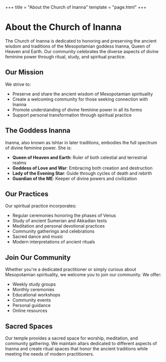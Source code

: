 +++
title = "About the Church of Inanna"
template = "page.html"
+++

# About the Church of Inanna

The Church of Inanna is dedicated to honoring and preserving the ancient wisdom and traditions of the Mesopotamian goddess Inanna, Queen of Heaven and Earth. Our community celebrates the diverse aspects of divine feminine power through ritual, study, and spiritual practice.

## Our Mission

We strive to:
- Preserve and share the ancient wisdom of Mesopotamian spirituality
- Create a welcoming community for those seeking connection with Inanna
- Promote understanding of divine feminine power in all its forms
- Support personal transformation through spiritual practice

## The Goddess Inanna

Inanna, also known as Ishtar in later traditions, embodies the full spectrum of divine feminine power. She is:

- **Queen of Heaven and Earth**: Ruler of both celestial and terrestrial realms
- **Goddess of Love and War**: Embracing both creation and destruction
- **Lady of the Evening Star**: Guide through cycles of death and rebirth
- **Guardian of the ME**: Keeper of divine powers and civilization

## Our Practices

Our spiritual practice incorporates:

- Regular ceremonies honoring the phases of Venus
- Study of ancient Sumerian and Akkadian texts
- Meditation and personal devotional practices
- Community gatherings and celebrations
- Sacred dance and music
- Modern interpretations of ancient rituals

## Join Our Community

Whether you're a dedicated practitioner or simply curious about Mesopotamian spirituality, we welcome you to join our community. We offer:

- Weekly study groups
- Monthly ceremonies
- Educational workshops
- Community events
- Personal guidance
- Online resources

## Sacred Spaces

Our temple provides a sacred space for worship, meditation, and community gathering. We maintain altars dedicated to different aspects of Inanna and create ritual spaces that honor the ancient traditions while meeting the needs of modern practitioners. 